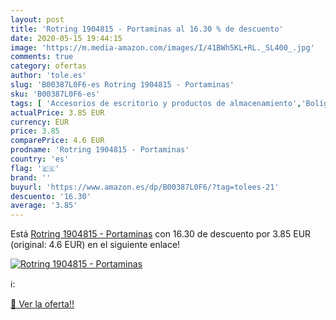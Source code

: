```yaml
---
layout: post
title: 'Rotring 1904815 - Portaminas al 16.30 % de descuento'
date: 2020-05-15 19:44:15
image: 'https://m.media-amazon.com/images/I/41BWh5KL+RL._SL400_.jpg'
comments: true
category: ofertas
author: 'tole.es'
slug: 'B00387L0F6-es Rotring 1904815 - Portaminas'
sku: 'B00387L0F6-es'
tags: [ 'Accesorios de escritorio y productos de almacenamiento','Bolígrafos, lápices y útiles de escritura','Costura y manualidades','Dibujo','Estuches escolares','Hogar y cocina','Lápices','Marcadores','Material de oficina','Materiales de dibujo','Materiales, organizadores y dispensadores de escritorio','Oficina y papelería','Portaminas','Rotuladores y subrayadores','Subrayadores','portaminas','rotring', ]
actualPrice: 3.85 EUR
currency: EUR
price: 3.85
comparePrice: 4.6 EUR
prodname: 'Rotring 1904815 - Portaminas'
country: 'es'
flag: '🇪🇸'
brand: ''
buyurl: 'https://www.amazon.es/dp/B00387L0F6/?tag=tolees-21'
descuento: '16.30'
average: '3.85'
---
```


Está [Rotring 1904815 - Portaminas](https://www.amazon.es/dp/B00387L0F6/?tag=tolees-21) con 16.30 de descuento por 3.85 EUR (original: 4.6 EUR) en el siguiente enlace!

[![Rotring 1904815 - Portaminas](https://m.media-amazon.com/images/I/41BWh5KL+RL._SL400_.jpg)](https://www.amazon.es/dp/B00387L0F6/?tag=tolees-21)

ℹ️:


[🛒 Ver la oferta!!](https://www.amazon.es/dp/B00387L0F6/?tag=tolees-21)

